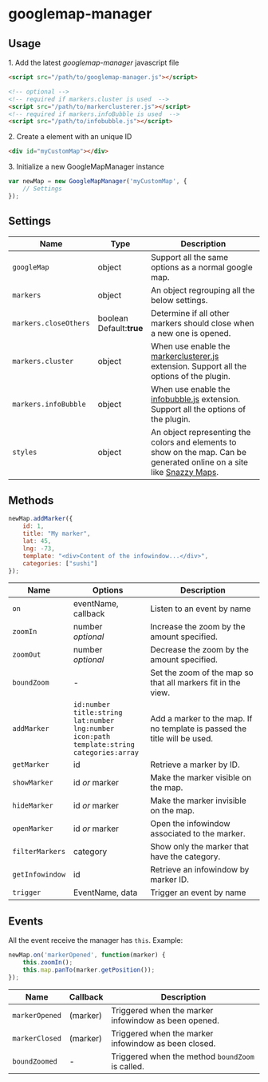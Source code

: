 # googlemap-manager

## Usage

1\.  Add the latest *googlemap-manager* javascript file

```html
<script src="/path/to/googlemap-manager.js"></script>

<!-- optional -->
<!-- required if markers.cluster is used  -->
<script src="/path/to/markerclusterer.js"></script>
<!-- required if markers.infoBubble is used  -->
<script src="/path/to/infobubble.js"></script>
```

2\.  Create a element with an unique ID

```html
<div id="myCustomMap"></div>
```

3\.  Initialize a new GoogleMapManager instance

```js
var newMap = new GoogleMapManager('myCustomMap', {
    // Settings
});
```

## Settings
| Name | Type | Description |
| --- | --- | --- |
| `googleMap` | object | Support all the same options as a normal google map. |
| `markers` | object | An object regrouping all the below settings. |
| `markers.closeOthers` | boolean<br/>Default:**true** | Determine if all other markers should close when a new one is opened. |
| `markers.cluster` | object | When use enable the [markerclusterer.js](https://github.com/googlemaps/js-marker-clusterer) extension. Support all the options of the plugin. |
| `markers.infoBubble` | object | When use enable the [infobubble.js](https://github.com/googlemaps/js-info-bubble) extension. Support all the options of the plugin. |
| `styles` | object | An object representing the colors and elements to show on the map. Can be generated online on a site like [Snazzy Maps](https://snazzymaps.com/). |

## Methods
```js
newMap.addMarker({
    id: 1,
    title: "My marker",
    lat: 45,
    lng: -73,
    template: "<div>Content of the infowindow...</div>",
    categories: ["sushi"]
});
```
| Name | Options | Description |
| --- | --- | --- |
| `on` | eventName, callback | Listen to  an event by name |
| `zoomIn` | number<br/>*optional* | Increase the zoom by the amount specified. |
| `zoomOut` | number<br/>*optional* | Decrease the zoom by the amount specified. |
| `boundZoom` | - | Set the zoom of the map so that all markers fit in the view. |
| `addMarker` | `id:number`<br/>`title:string`<br/>`lat:number`<br/>`lng:number`<br/>`icon:path`<br/>`template:string`<br/>`categories:array` | Add a marker to the map. If no template is passed the title will be used. |
| `getMarker` | id | Retrieve a marker by ID. |
| `showMarker` | id *or* marker | Make the marker visible on the map. |
| `hideMarker` | id *or* marker | Make the marker invisible on the map. |
| `openMarker` | id *or* marker | Open the infowindow associated to the marker. |
| `filterMarkers` | category | Show only the marker that have the category. |
| `getInfowindow` | id | Retrieve an infowindow by marker ID. |
| `trigger` | EventName, data | Trigger an event by name |

## Events
All the event receive the manager has `this`. Example:
```js
newMap.on('markerOpened', function(marker) {
    this.zoomIn();
    this.map.panTo(marker.getPosition());
});
```

| Name | Callback | Description |
| --- | --- | --- |
| `markerOpened` | (marker) | Triggered when the marker infowindow as been opened. |
| `markerClosed` | (marker) | Triggered when the marker infowindow as been closed. |
| `boundZoomed` | - | Triggered when the method `boundZoom` is called. |
